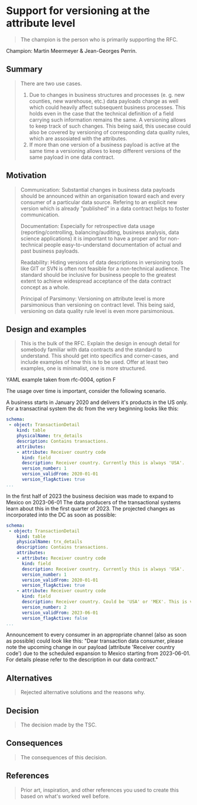 # Support for versioning at the attribute level

> The champion is the person who is primarily supporting the RFC.

Champion: Martin Meermeyer & Jean-Georges Perrin.

## Summary

> There are two use cases.
> 1) Due to changes in business structures and processes (e. g. new counties, new warehouse, etc.) data payloads change as well which could heavily affect subsequent business processes. This holds even in the case that the technical definition of a field carrying such information remains the same. A versioning allows to keep track of such changes. This being said, this usecase could also be covered by versioning of corresponding data quality rules, which are assosiated with the attributes.
> 2) If more than one version of a business payload is active at the same time a versioning allows to keep different versions of the same payload in one data contract. 

## Motivation

> Communication: Substantial changes in business data payloads should be announced within an organisation toward each and every consumer of a particular data source. Refering to an explicit new version which is already "published" in a data contract helps to foster communication.
> 
> Documentation: Especially for retrospective data usage (reporting/controlling, balancing/auditing, business analysis, data science applications) it is important to have a proper and for non-technical people easy-to-understand documentation of actual and past business payloads.
>
> Readability: Hiding versions of data descriptions in versioning tools like GIT or SVN is often not feasible for a non-technical audience. The standard should be inclusive for business people to the greatest extent to achieve widespread acceptance of the data contract concept as a whole.
>
> Principal of Parsimony: Versioning on attribute level is more parsimonious than versioning on contract level. This being said, versioning on data quality rule level is even more parsimonious.  


## Design and examples

> This is the bulk of the RFC.
> Explain the design in enough detail for somebody familiar with data contracts and the standard to understand. This should get into specifics and corner-cases, and include examples of how this is to be used.
> Offer at least two examples, one is minimalist, one is more structured.

YAML example taken from rfc-0004, option F

The usage over time is important, consider the following scenario.

A business starts in January 2020 and  delivers it's products in the US only. For a transactinal system the dc from the very beginning looks like this:

```YAML
schema:
 - object: TransactionDetail
    kind: table
    physicalName: trx_details
    description: Contains transactions.
    attributes:
    - attribute: Receiver country code
      kind: field
      description: Receiver country. Currently this is always 'USA'.
      version_number: 1
      version_validFrom: 2020-01-01
      version_flagActive: true
...
 ```

In the first half of 2023 the business decision was made to expand to Mexico on 2023-06-01
The data producers of the transactional systems learn about this in the first quarter of 2023. The projected changes as incorporated into the DC as soon as possible:

```YAML
schema:
 - object: TransactionDetail
    kind: table
    physicalName: trx_details
    description: Contains transactions.
    attributes:
    - attribute: Receiver country code
      kind: field
      description: Receiver country. Currently this is always 'USA'.
      version_number: 1
      version_validFrom: 2020-01-01
      version_flagActive: true
    - attribute: Receiver country code
      kind: field
      description: Receiver country. Could be 'USA' or 'MEX'. This is very important for customs, VAT and shipping fee regulations.
      version_number: 2
      version_validFrom: 2023-06-01
      version_flagActive: false
...
 ```
Announcement to every consumer in an appropriate channel (also as soon as possible) could look like this: "Dear transaction data consumer, please note the upcoming change in our payload (attribute 'Receiver country code') due to the scheduled expansion to Mexico starting from 2023-06-01. For details please refer to the description in our data contract."





## Alternatives

> Rejected alternative solutions and the reasons why.

## Decision

> The decision made by the TSC.

## Consequences

> The consequences of this decision.

## References

> Prior art, inspiration, and other references you used to create this based on what's worked well before.
